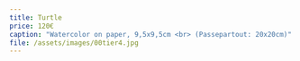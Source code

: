 ```yaml
---
title: Turtle
price: 120€
caption: "Watercolor on paper, 9,5x9,5cm <br> (Passepartout: 20x20cm)" 
file: /assets/images/00tier4.jpg
---
```

